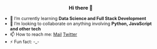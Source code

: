<h3 align="center">Hi there 👋</h3>

- 🌱 I’m currently learning **Data Science and Full Stack Development**
- 👯 I’m looking to collaborate on anything involving **Python, JavaScript and other tech**
- 📫 How to reach me: [Mail](achavan1211@gmail.com) [Twitter](https://twitter.com/CruiseDevice)
- ⚡ Fun fact: -_-
